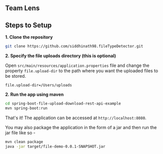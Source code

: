 ## Team Lens

## Steps to Setup

**1. Clone the repository** 

```bash
git clone https://github.com/siddhinath98.fileTypeDetector.git
```

**2. Specify the file uploads directory (this is optional)**

Open `src/main/resources/application.properties` file and change the property `file.upload-dir` to the path where you want the uploaded files to be stored.

```
file.upload-dir=/Users/uploads
```

**2. Run the app using maven**

```bash
cd spring-boot-file-upload-download-rest-api-example
mvn spring-boot:run
```

That's it! The application can be accessed at `http://localhost:8080`.

You may also package the application in the form of a jar and then run the jar file like so -

```bash
mvn clean package
java -jar target/file-demo-0.0.1-SNAPSHOT.jar
```
